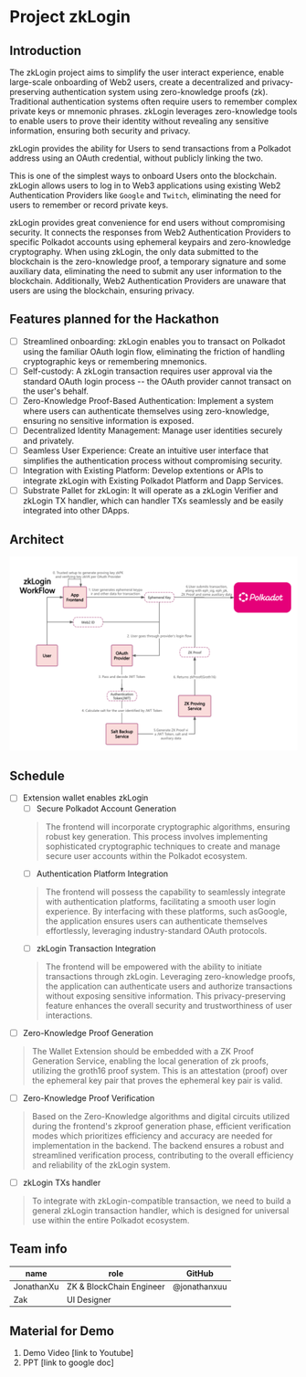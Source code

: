# Project zkLogin
## Introduction
The zkLogin project aims to simplify the user interact experience, enable large-scale onboarding of Web2 users, create a decentralized and privacy-preserving authentication system using zero-knowledge proofs (zk). Traditional authentication systems often require users to remember complex private keys or mnemonic phrases. zkLogin leverages zero-knowledge tools to enable users to prove their identity without revealing any sensitive information, ensuring both security and privacy.

zkLogin provides the ability for Users to send transactions from a Polkadot address using an OAuth credential, without publicly linking the two.

This is one of the simplest ways to onboard Users onto the blockchain. zkLogin allows users to log in to Web3 applications using existing Web2 Authentication Providers like `Google` and `Twitch`, eliminating the need for users to remember or record private keys.

zkLogin provides great convenience for end users without compromising security. It connects the responses from Web2 Authentication Providers to specific Polkadot accounts using ephemeral keypairs and zero-knowledge cryptography. When using zkLogin, the only data submitted to the blockchain is the zero-knowledge proof, a temporary signature and some auxiliary data, eliminating the need to submit any user information to the blockchain. Additionally, Web2 Authentication Providers are unaware that users are using the blockchain, ensuring privacy.

## Features planned for the Hackathon

- [ ] Streamlined onboarding: zkLogin enables you to transact on Polkadot using the familiar OAuth login flow, eliminating the friction of handling cryptographic keys or remembering mnemonics.
- [ ] Self-custody: A zkLogin transaction requires user approval via the standard OAuth login process -- the OAuth provider cannot transact on the user's behalf.
- [ ] Zero-Knowledge Proof-Based Authentication: Implement a system where users can authenticate themselves using zero-knowledge, ensuring no sensitive information is exposed.
- [ ] Decentralized Identity Management: Manage user identities securely and privately.
- [ ] Seamless User Experience: Create an intuitive user interface that simplifies the authentication process without compromising security.
- [ ] Integration with Existing Platform: Develop extentions or APIs to integrate zkLogin with Existing Polkadot Platform and Dapp Services.
- [ ] Substrate Pallet for zkLogin: It will operate as a zkLogin Verifier and zkLogin TX handler, which can handler TXs seamlessly and be easily integrated into other DApps.

## Architect
![Breif WorkFlow](image.png)

## Schedule
- [ ] Extension wallet enables zkLogin
    - [ ]  Secure Polkadot Account Generation
    > The frontend will incorporate cryptographic algorithms, ensuring robust key generation. This process involves implementing sophisticated cryptographic techniques to create and manage secure user accounts within the Polkadot ecosystem.
    - [ ]  Authentication Platform Integration
    > The frontend will possess the capability to seamlessly integrate with authentication platforms, facilitating a smooth user login experience. By interfacing with these platforms, such asGoogle, the application ensures users can authenticate themselves effortlessly, leveraging industry-standard OAuth protocols.
    - [ ]  zkLogin Transaction Integration
    > The frontend will be empowered with the ability to initiate transactions through zkLogin. Leveraging zero-knowledge proofs, the application can authenticate users and authorize transactions without exposing sensitive information. This privacy-preserving feature enhances the overall security and trustworthiness of user interactions.
- [ ] Zero-Knowledge Proof Generation
> The Wallet Extension should be embedded with a ZK Proof Generation Service, enabling the local generation of zk proofs, utilizing the groth16 proof system. This is an attestation (proof) over the ephemeral key pair that proves the ephemeral key pair is valid.
- [ ] Zero-Knowledge Proof Verification
> Based on the Zero-Knowledge algorithms and digital circuits utilized during the frontend's zkproof generation phase, efficient verification modes which prioritizes efficiency and accuracy are needed for implementation in the backend. The backend ensures a robust and streamlined verification process, contributing to the overall efficiency and reliability of the zkLogin system.
- [ ] zkLogin TXs handler
> To integrate with zkLogin-compatible transaction, we need to build a general zkLogin transaction handler, which is designed for universal use within the entire Polkadot ecosystem.
## Team info
| name         | role         | GitHub |
| ----------- | ----------- | -----------  |
| JonathanXu  | ZK & BlockChain Engineer  | @jonathanxuu   |
| Zak       | UI Designer   |        |



## Material for Demo
1. Demo Video [link to Youtube]
2. PPT [link to google doc]

